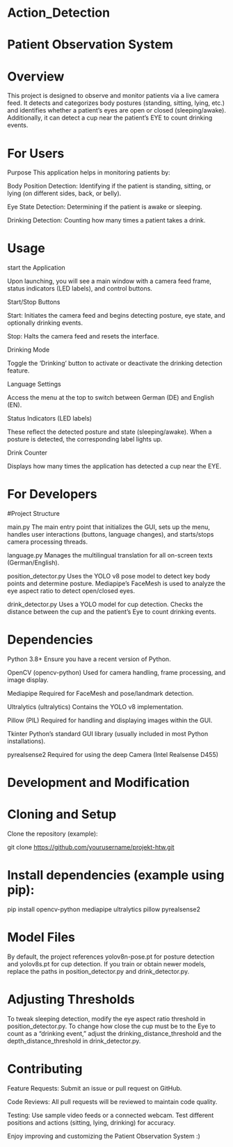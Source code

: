 # Action_Detection
# Patient Observation System

# Overview
This project is designed to observe and monitor patients via a live camera feed. It detects and categorizes body postures (standing, sitting, lying, etc.) and identifies whether a patient’s eyes are open or closed (sleeping/awake). Additionally, it can detect a cup near the patient’s EYE to count drinking events.


# For Users


Purpose
This application helps in monitoring patients by:


Body Position Detection: Identifying if the patient is standing, sitting, or lying (on different sides, back, or belly).

Eye State Detection: Determining if the patient is awake or sleeping.

Drinking Detection: Counting how many times a patient takes a drink.



# Usage


start the Application

Upon launching, you will see a main window with a camera feed frame, status indicators (LED labels), and control buttons.



Start/Stop Buttons


Start: Initiates the camera feed and begins detecting posture, eye state, and optionally drinking events.

Stop: Halts the camera feed and resets the interface.



Drinking Mode


Toggle the ‘Drinking’ button to activate or deactivate the drinking detection feature.



Language Settings

Access the menu at the top to switch between German (DE) and English (EN).



Status Indicators (LED labels)

These reflect the detected posture and state (sleeping/awake). When a posture is detected, the corresponding label lights up.



Drink Counter

Displays how many times the application has detected a cup near the EYE.







# For Developers

#Project Structure


main.py
The main entry point that initializes the GUI, sets up the menu, handles user interactions (buttons, language changes), and starts/stops camera processing threads.


language.py
Manages the multilingual translation for all on-screen texts (German/English).


position_detector.py
Uses the YOLO v8 pose model to detect key body points and determine posture. Mediapipe’s FaceMesh is used to analyze the eye aspect ratio to detect open/closed eyes.


drink_detector.py
Uses a YOLO model for cup detection. Checks the distance between the cup and the patient’s Eye to count drinking events.



# Dependencies


Python 3.8+
Ensure you have a recent version of Python.

OpenCV (opencv-python)
Used for camera handling, frame processing, and image display.

Mediapipe
Required for FaceMesh and pose/landmark detection.

Ultralytics (ultralytics)
Contains the YOLO v8 implementation.

Pillow (PIL)
Required for handling and displaying images within the GUI.

Tkinter
Python’s standard GUI library (usually included in most Python installations).

pyrealsense2
Required for using the deep Camera (Intel Realsense D455)


# Development and Modification


# Cloning and Setup

Clone the repository (example):

git clone https://github.com/yourusername/projekt-htw.git



# Install dependencies (example using pip):

pip install opencv-python mediapipe ultralytics pillow pyrealsense2






# Model Files

By default, the project references yolov8n-pose.pt for posture detection and yolov8s.pt for cup detection.
If you train or obtain newer models, replace the paths in position_detector.py and drink_detector.py.



# Adjusting Thresholds

To tweak sleeping detection, modify the eye aspect ratio threshold in position_detector.py.
To change how close the cup must be to the Eye to count as a “drinking event,” adjust the drinking_distance_threshold and the depth_distance_threshold in drink_detector.py.




# Contributing


Feature Requests: Submit an issue or pull request on GitHub.

Code Reviews: All pull requests will be reviewed to maintain code quality.

Testing: Use sample video feeds or a connected webcam. Test different positions and actions (sitting, lying, drinking) for accuracy.


Enjoy improving and customizing the Patient Observation System :)
